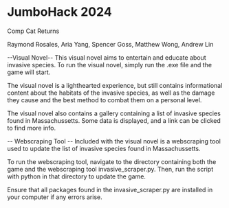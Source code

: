 # JumboHack 2024
Comp Cat Returns

Raymond Rosales, Aria Yang, Spencer Goss, Matthew Wong, Andrew Lin

--Visual Novel--
This visual novel aims to entertain and educate about invasive species.
To run the visual novel, simply run the .exe file and the game will start.

The visual novel is a lighthearted experience, but still contains informational
content about the habitats of the invasive species, as well as the damage they
cause and the best method to combat them on a personal level.

The visual novel also contains a gallery containing a list of invasive species
found in Massachussetts. Some data is displayed, and a link can be clicked to
find more info. 

-- Webscraping Tool --
Included with the visual novel is a webscraping tool used to update the list of
invasive species found in Massachussetts. 

To run the webscraping tool, navigate to the directory containing both the game
and the webscraping tool invasive_scraper.py. Then, run the script with python
in that directory to update the game.

Ensure that all packages found in the invasive_scraper.py are installed in your
computer if any errors arise. 